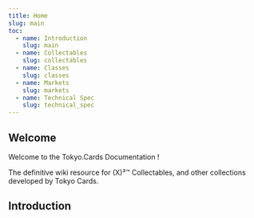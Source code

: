 ```yaml
---
title: Home
slug: main
toc:
  - name: Introduction
    slug: main 
  - name: Collectables 
    slug: collectables 
  - name: Classes 
    slug: classes 
  - name: Markets 
    slug: markets 
  - name: Technical Spec 
    slug: technical_spec 
---
```


## Welcome

Welcome to the Tokyo.Cards Documentation !

The definitive wiki resource for (X)³™ Collectables, and other collections developed by Tokyo Cards.

## Introduction

